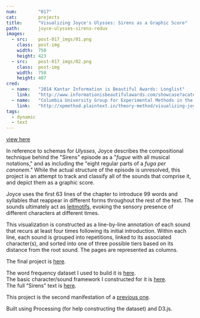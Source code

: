 ```yaml
---
num:        "017"
cat:        projects
title:      "Visualizing Joyce's Ulysses: Sirens as a Graphic Score"
path:       joyce-ulysses-sirens-redux
images:
  - src:    post-017_imgs/01.png
    class:  post-img
    width:  750
    height: 423
  - src:    post-017_imgs/02.png
    class:  post-img
    width:  750
    height: 407
cred:
  - name:   "2014 Kantar Information is Beautiful Awards: Longlist"
    link:   "http://www.informationisbeautifulawards.com/showcase?acategory=interactive&award=2014&pcategory=long-list"
  - name:   "Columbia University Group for Experimental Methods in the Humanities"
    link:   "http://xpmethod.plaintext.in/theory-method/visualizing-joyce.html"
tags:
  - dynamic
  - text
---
```

[view here](/x/sirens)

In reference to schemas for _Ulysses_, Joyce describes the compositional technique behind the "Sirens" episode as a "_fugue_ with all musical notations," and as including the "eight regular parts of a _fuga per canonem_." While the actual structure of the episode is unresolved, this project is an attempt to track and classify all of the sounds that comprise it, and depict them as a graphic score.

Joyce uses the first 63 lines of the chapter to introduce 99 words and syllables that reappear in different forms throughout the rest of the text. The sounds ultimately act as [leitmotifs](http://en.wikipedia.org/wiki/Leitmotif), evoking the sensory presence of different characters at different times.

This visualization is constructed as a line-by-line annotation of each sound that recurs at least four times following its initial introduction. Within each line, each sound is grouped into repetitions, linked to its associated character(s), and sorted into one of three possible tiers based on its distance from the root sound. The pages are represented as columns.

The final project is [here](/x/sirens).

The word frequency dataset I used to build it is [here](/x/sirens/data/freq.csv).<br>
The basic character/sound framework I constructed for it is [here](/x/sirens/imgs/tree.png).<br>
The full “Sirens” text is [here](/x/sirens/data/sirens.txt).

This project is the second manifestation of a [previous one](/projects/joyce-ulysses-sirens-visualization.html).

Built using Processing (for help constructing the dataset) and D3.js.